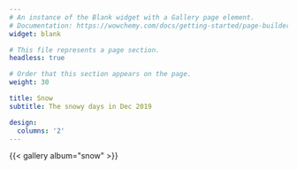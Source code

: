 ```yaml
---
# An instance of the Blank widget with a Gallery page element.
# Documentation: https://wowchemy.com/docs/getting-started/page-builder/
widget: blank

# This file represents a page section.
headless: true

# Order that this section appears on the page.
weight: 30

title: Snow
subtitle: The snowy days in Dec 2019

design:
  columns: '2'
---
```


{{< gallery album="snow" >}}


